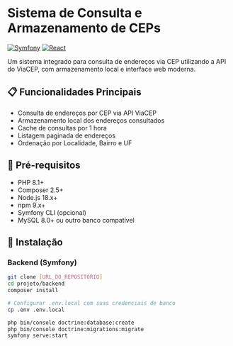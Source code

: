 # Sistema de Consulta e Armazenamento de CEPs

[![Symfony](https://img.shields.io/badge/Symfony-6.x-%23000000.svg?style=flat&logo=symfony)](https://symfony.com)
[![React](https://img.shields.io/badge/React-18.x-%2361DAFB.svg?style=flat&logo=react)](https://reactjs.org)

Um sistema integrado para consulta de endereços via CEP utilizando a API do ViaCEP, com armazenamento local e interface web moderna.

## 📋 Funcionalidades Principais
- Consulta de endereços por CEP via API ViaCEP
- Armazenamento local dos endereços consultados
- Cache de consultas por 1 hora
- Listagem paginada de endereços
- Ordenação por Localidade, Bairro e UF

## 🚀 Pré-requisitos
- PHP 8.1+
- Composer 2.5+
- Node.js 18.x+
- npm 9.x+
- Symfony CLI (opcional)
- MySQL 8.0+ ou outro banco compatível

## 🔧 Instalação

### Backend (Symfony)
```bash
git clone [URL_DO_REPOSITORIO]
cd projeto/backend
composer install

# Configurar .env.local com suas credenciais de banco
cp .env .env.local

php bin/console doctrine:database:create
php bin/console doctrine:migrations:migrate
symfony serve:start
